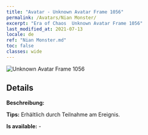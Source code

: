 ```yaml
---
title: "Avatar - Unknown Avatar Frame 1056"
permalink: /Avatars/Nian Monster/
excerpt: "Era of Chaos  Unknown Avatar Frame 1056"
last_modified_at: 2021-07-13
locale: de
ref: "Nian Monster.md"
toc: false
classes: wide
---
```

 ![Unknown Avatar Frame 1056](/images/a/avatarFrame_56.png)

## Details

 **Beschreibung:**  

 **Tips:** Erhältlich durch Teilnahme am Ereignis. 

 **Is available:**  - 


